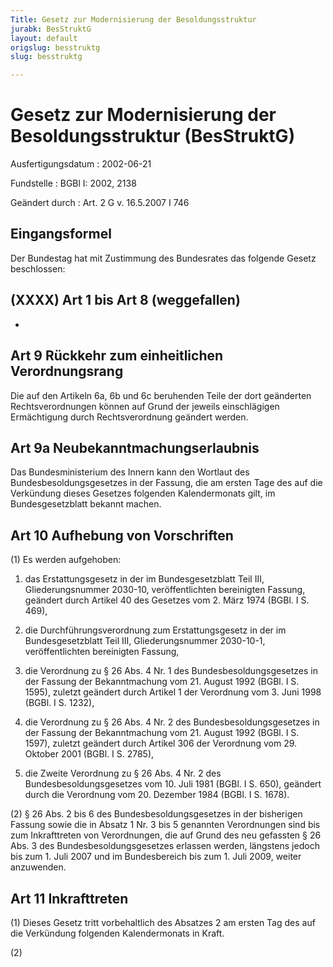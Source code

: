 ```yaml
---
Title: Gesetz zur Modernisierung der Besoldungsstruktur
jurabk: BesStruktG
layout: default
origslug: besstruktg
slug: besstruktg

---
```


# Gesetz zur Modernisierung der Besoldungsstruktur (BesStruktG)

Ausfertigungsdatum
:   2002-06-21

Fundstelle
:   BGBl I: 2002, 2138

Geändert durch
:   Art. 2 G v. 16.5.2007 I 746

## Eingangsformel

Der Bundestag hat mit Zustimmung des Bundesrates das folgende Gesetz
beschlossen:

## (XXXX) Art 1 bis Art 8 (weggefallen)

-

## Art 9 Rückkehr zum einheitlichen Verordnungsrang

Die auf den Artikeln 6a, 6b und 6c beruhenden Teile der dort
geänderten Rechtsverordnungen können auf Grund der jeweils
einschlägigen Ermächtigung durch Rechtsverordnung geändert werden.

## Art 9a Neubekanntmachungserlaubnis

Das Bundesministerium des Innern kann den Wortlaut des
Bundesbesoldungsgesetzes in der Fassung, die am ersten Tage des auf
die Verkündung dieses Gesetzes folgenden Kalendermonats gilt, im
Bundesgesetzblatt bekannt machen.

## Art 10 Aufhebung von Vorschriften

(1) Es werden aufgehoben:

1.  das Erstattungsgesetz in der im Bundesgesetzblatt Teil III,
    Gliederungsnummer 2030-10, veröffentlichten bereinigten Fassung,
    geändert durch Artikel 40 des Gesetzes vom 2. März 1974 (BGBl. I S.
    469),


2.  die Durchführungsverordnung zum Erstattungsgesetz in der im
    Bundesgesetzblatt Teil III, Gliederungsnummer 2030-10-1,
    veröffentlichten bereinigten Fassung,


3.  die Verordnung zu § 26 Abs. 4 Nr. 1 des Bundesbesoldungsgesetzes in
    der Fassung der Bekanntmachung vom 21. August 1992 (BGBl. I S. 1595),
    zuletzt geändert durch Artikel 1 der Verordnung vom 3. Juni 1998
    (BGBl. I S. 1232),


4.  die Verordnung zu § 26 Abs. 4 Nr. 2 des Bundesbesoldungsgesetzes in
    der Fassung der Bekanntmachung vom 21. August 1992 (BGBl. I S. 1597),
    zuletzt geändert durch Artikel 306 der Verordnung vom 29. Oktober 2001
    (BGBl. I S. 2785),


5.  die Zweite Verordnung zu § 26 Abs. 4 Nr. 2 des
    Bundesbesoldungsgesetzes vom 10. Juli 1981 (BGBl. I S. 650), geändert
    durch die Verordnung vom 20. Dezember 1984 (BGBl. I S. 1678).




(2) § 26 Abs. 2 bis 6 des Bundesbesoldungsgesetzes in der bisherigen
Fassung sowie die in Absatz 1 Nr. 3 bis 5 genannten Verordnungen sind
bis zum Inkrafttreten von Verordnungen, die auf Grund des neu
gefassten § 26 Abs. 3 des Bundesbesoldungsgesetzes erlassen werden,
längstens jedoch bis zum 1. Juli 2007 und im Bundesbereich bis zum 1.
Juli 2009, weiter anzuwenden.

## Art 11 Inkrafttreten

(1) Dieses Gesetz tritt vorbehaltlich des Absatzes 2 am ersten Tag des
auf die Verkündung folgenden Kalendermonats in Kraft.

(2)

